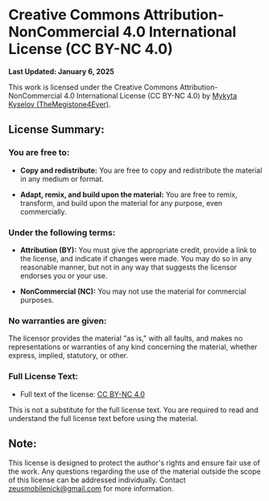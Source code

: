 # Creative Commons Attribution-NonCommercial 4.0 International License (CC BY-NC 4.0)

**Last Updated: January 6, 2025**

This work is licensed under the Creative Commons Attribution-NonCommercial 4.0 International License (CC BY-NC 4.0)
by [Mykyta Kyselov (TheMegistone4Ever)](https://github.com/TheMegistone4Ever).

## License Summary:

### You are free to:

- **Copy and redistribute:** You are free to copy and redistribute the material in any medium or format.

- **Adapt, remix, and build upon the material:** You are free to remix, transform, and build upon the material for any
  purpose, even commercially.

### Under the following terms:

- **Attribution (BY):** You must give the appropriate credit, provide a link to the license, and indicate if changes
  were
  made. You may do so in any reasonable manner, but not in any way that suggests the licensor endorses you or your use.

- **NonCommercial (NC):** You may not use the material for commercial purposes.

### No warranties are given:

The licensor provides the material "as is," with all faults, and makes no representations or warranties of any kind
concerning the material, whether express, implied, statutory, or other.

### Full License Text:

- Full text of the license: [CC BY-NC 4.0](https://creativecommons.org/licenses/by-nc/4.0/legalcode)

This is not a substitute for the full license text. You are required to read and understand the full license text before
using the material.

## Note:

This license is designed to protect the author's rights and ensure fair use of the work. Any questions regarding the use
of the material outside the scope of this license can be addressed individually.
Contact [zeusmobilenick@gmail.com](mailto:zeusmobilenick@gmail.com) for more information.
